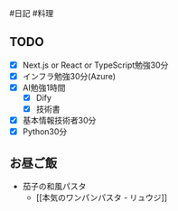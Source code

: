 #日記 #料理 

## TODO
- [x] Next.js or React or TypeScript勉強30分
- [x] インフラ勉強30分(Azure)
- [x] AI勉強1時間
	- [x] Dify
	- [x] 技術書
- [x] 基本情報技術者30分
- [x] Python30分
## お昼ご飯
- 茄子の和風パスタ
	- [[本気のワンパンパスタ - リュウジ]]